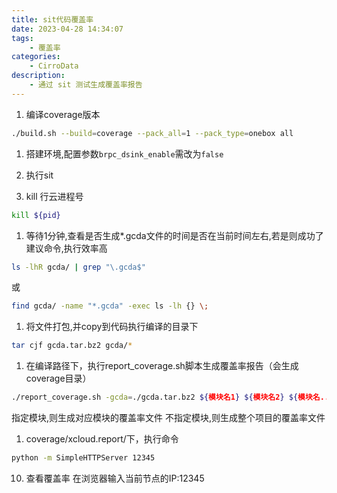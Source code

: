 ```yaml
---
title: sit代码覆盖率
date: 2023-04-28 14:34:07
tags:
    - 覆盖率
categories:
    - CirroData
description:
    - 通过 sit 测试生成覆盖率报告
---
```


1. 编译coverage版本
``` bash
./build.sh --build=coverage --pack_all=1 --pack_type=onebox all
```

1. 搭建环境,配置参数`brpc_dsink_enable`需改为`false`

2. 执行sit

3. kill 行云进程号
``` bash
kill ${pid}
```

1. 等待1分钟,查看是否生成*.gcda文件的时间是否在当前时间左右,若是则成功了
建议命令,执行效率高
``` bash
ls -lhR gcda/ | grep "\.gcda$"
```
或
``` bash
find gcda/ -name "*.gcda" -exec ls -lh {} \;
```

1. 将文件打包,并copy到代码执行编译的目录下
``` bash
tar cjf gcda.tar.bz2 gcda/*
```

1. 在编译路径下，执行report_coverage.sh脚本生成覆盖率报告（会生成coverage目录）
``` bash
./report_coverage.sh -gcda=./gcda.tar.bz2 ${模块名1} ${模块名2} ${模块名...}
```
指定模块,则生成对应模块的覆盖率文件
不指定模块,则生成整个项目的覆盖率文件

1. coverage/xcloud.report/下，执行命令
``` bash
python -m SimpleHTTPServer 12345
```

10.	查看覆盖率
在浏览器输入当前节点的IP:12345